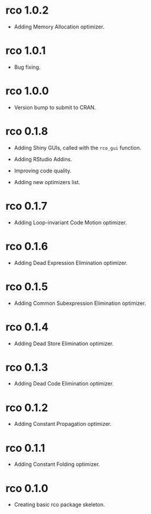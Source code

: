 # rco 1.0.2

  - Adding Memory Allocation optimizer.

# rco 1.0.1

  - Bug fixing.

# rco 1.0.0

  - Version bump to submit to CRAN.

# rco 0.1.8

  - Adding Shiny GUIs, called with the `rco_gui` function.
  
  - Adding RStudio Addins.
  
  - Improving code quality.
  
  - Adding new optimizers list.

# rco 0.1.7

  - Adding Loop-invariant Code Motion optimizer.

# rco 0.1.6

  - Adding Dead Expression Elimination optimizer.

# rco 0.1.5

  - Adding Common Subexpression Elimination optimizer.

# rco 0.1.4

  - Adding Dead Store Elimination optimizer.

# rco 0.1.3

  - Adding Dead Code Elimination optimizer.

# rco 0.1.2

  - Adding Constant Propagation optimizer.

# rco 0.1.1

  - Adding Constant Folding optimizer.

# rco 0.1.0

  - Creating basic rco package skeleton.
